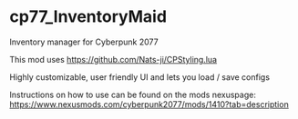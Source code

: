 # cp77_InventoryMaid

Inventory manager for Cyberpunk 2077

This mod uses https://github.com/Nats-ji/CPStyling.lua

Highly customizable, user friendly UI and lets you load / save configs

Instructions on how to use can be found on the mods nexuspage: https://www.nexusmods.com/cyberpunk2077/mods/1410?tab=description

